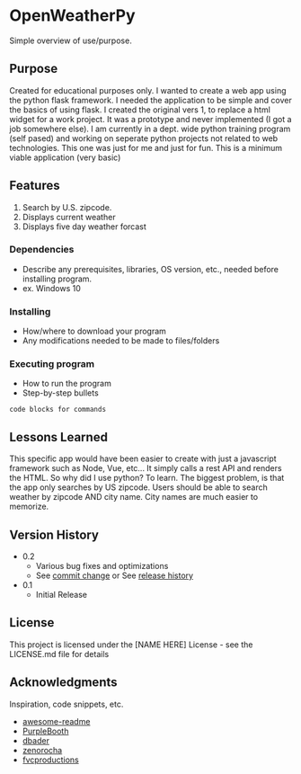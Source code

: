 # OpenWeatherPy

Simple overview of use/purpose.

## Purpose

Created for educational purposes only. I wanted to create a web app using the python flask framework.  I needed the application to be simple and cover the basics of using flask.  I created the original vers 1, to replace a html widget for a work project. It was a prototype and never implemented (I got a job somewhere else). I am currently in a dept. wide python training program (self pased) and working on seperate python projects not related to web technologies. This one was just for me and just for fun. This is a minimum viable application (very basic)

## Features

1. Search by U.S. zipcode.
2. Displays current weather
3. Displays five day weather forcast



### Dependencies

* Describe any prerequisites, libraries, OS version, etc., needed before installing program.
* ex. Windows 10

### Installing

* How/where to download your program
* Any modifications needed to be made to files/folders

### Executing program

* How to run the program
* Step-by-step bullets
```
code blocks for commands
```

## Lessons Learned

This specific app would have been easier to create with just a javascript framework such as Node, Vue, etc...  It simply calls a rest API and renders the HTML.  So why did I use python? To learn.  The biggest problem, is that the app only searches by US zipcode. Users should be able to search weather by zipcode AND city name.  City names are much easier to memorize.






## Version History

* 0.2
    * Various bug fixes and optimizations
    * See [commit change]() or See [release history]()
* 0.1
    * Initial Release

## License

This project is licensed under the [NAME HERE] License - see the LICENSE.md file for details

## Acknowledgments

Inspiration, code snippets, etc.
* [awesome-readme](https://github.com/matiassingers/awesome-readme)
* [PurpleBooth](https://gist.github.com/PurpleBooth/109311bb0361f32d87a2)
* [dbader](https://github.com/dbader/readme-template)
* [zenorocha](https://gist.github.com/zenorocha/4526327)
* [fvcproductions](https://gist.github.com/fvcproductions/1bfc2d4aecb01a834b46)
